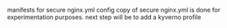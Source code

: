 manifests for secure nginx.yml config
copy of secure nginx.yml is done for experimentation purposes. 
next step will be to add a kyverno profile
